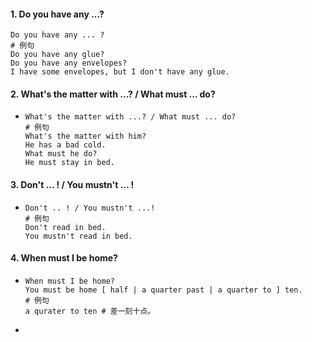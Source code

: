 #### 1. Do you have any ...?

```
Do you have any ... ?
# 例句
Do you have any glue?
Do you have any envelopes?
I have some envelopes, but I don't have any glue.
```

#### 2. What's the matter with ...? / What must ... do?

- ```
  What's the matter with ...? / What must ... do?
  # 例句
  What's the matter with him?
  He has a bad cold.
  What must he do?
  He must stay in bed.
  ```


#### 3. Don't ... ! / You mustn't ... !

- ```
  Don't .. ! / You mustn't ...!
  # 例句
  Don't read in bed.
  You mustn't read in bed.
  ```


#### 4. When must I be home?

- ```
  When must I be home?
  You must be home [ half | a quarter past | a quarter to ] ten.
  # 例句
  a qurater to ten # 差一刻十点。
  ```

- 

